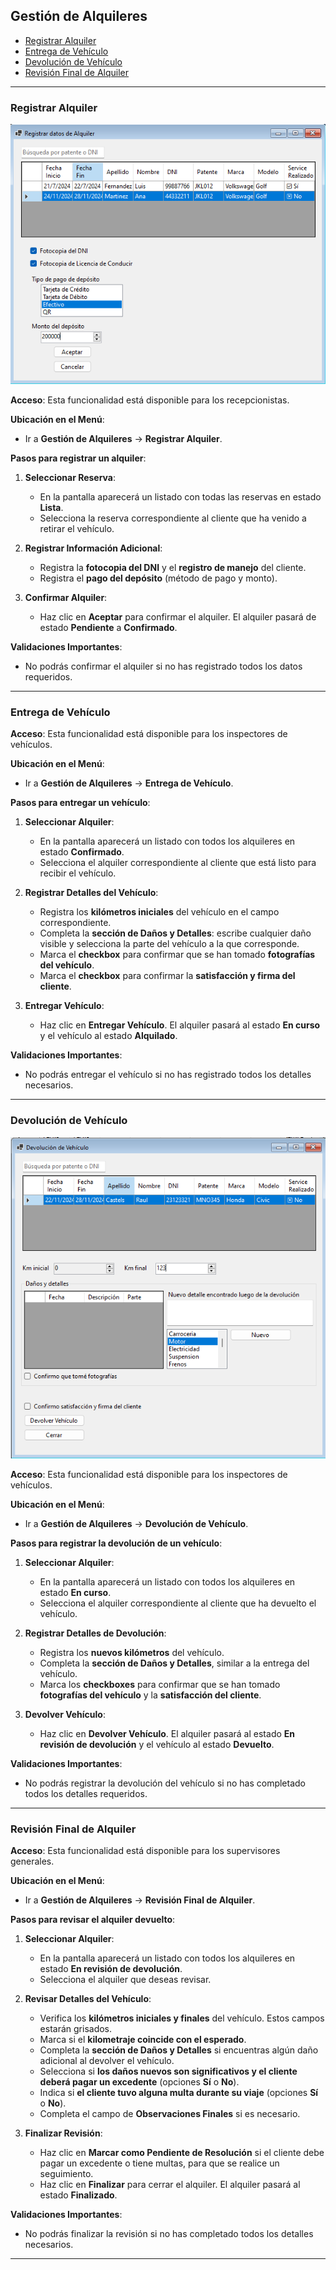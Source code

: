 ## Gestión de Alquileres

- [Registrar Alquiler](#registrar-alquiler)
- [Entrega de Vehículo](#entrega-de-vehículo)
- [Devolución de Vehículo](#devolución-de-vehículo)
- [Revisión Final de Alquiler](#revisión-final-de-alquiler)

---

### Registrar Alquiler

![Registrar alquiler](../assets/registrar-alquiler.png)

**Acceso**: Esta funcionalidad está disponible para los recepcionistas.

**Ubicación en el Menú**:  
- Ir a **Gestión de Alquileres** → **Registrar Alquiler**.

**Pasos para registrar un alquiler**:

1. **Seleccionar Reserva**:  
   - En la pantalla aparecerá un listado con todas las reservas en estado **Lista**.
   - Selecciona la reserva correspondiente al cliente que ha venido a retirar el vehículo.

2. **Registrar Información Adicional**:  
   - Registra la **fotocopia del DNI** y el **registro de manejo** del cliente.
   - Registra el **pago del depósito** (método de pago y monto).

3. **Confirmar Alquiler**:  
   - Haz clic en **Aceptar** para confirmar el alquiler. El alquiler pasará de estado **Pendiente** a **Confirmado**.

**Validaciones Importantes**:
- No podrás confirmar el alquiler si no has registrado todos los datos requeridos.

---

### Entrega de Vehículo

**Acceso**: Esta funcionalidad está disponible para los inspectores de vehículos.

**Ubicación en el Menú**:  
- Ir a **Gestión de Alquileres** → **Entrega de Vehículo**.

**Pasos para entregar un vehículo**:

1. **Seleccionar Alquiler**:  
   - En la pantalla aparecerá un listado con todos los alquileres en estado **Confirmado**.
   - Selecciona el alquiler correspondiente al cliente que está listo para recibir el vehículo.

2. **Registrar Detalles del Vehículo**:  
   - Registra los **kilómetros iniciales** del vehículo en el campo correspondiente.
   - Completa la **sección de Daños y Detalles**: escribe cualquier daño visible y selecciona la parte del vehículo a la que corresponde.
   - Marca el **checkbox** para confirmar que se han tomado **fotografías del vehículo**.
   - Marca el **checkbox** para confirmar la **satisfacción y firma del cliente**.

3. **Entregar Vehículo**:  
   - Haz clic en **Entregar Vehículo**. El alquiler pasará al estado **En curso** y el vehículo al estado **Alquilado**.

**Validaciones Importantes**:
- No podrás entregar el vehículo si no has registrado todos los detalles necesarios.

---

### Devolución de Vehículo

![Devolución de vehículo](../assets/Devolucion-vehicular.png)

**Acceso**: Esta funcionalidad está disponible para los inspectores de vehículos.

**Ubicación en el Menú**:  
- Ir a **Gestión de Alquileres** → **Devolución de Vehículo**.

**Pasos para registrar la devolución de un vehículo**:

1. **Seleccionar Alquiler**:  
   - En la pantalla aparecerá un listado con todos los alquileres en estado **En curso**.
   - Selecciona el alquiler correspondiente al cliente que ha devuelto el vehículo.

2. **Registrar Detalles de Devolución**:  
   - Registra los **nuevos kilómetros** del vehículo.
   - Completa la **sección de Daños y Detalles**, similar a la entrega del vehículo.
   - Marca los **checkboxes** para confirmar que se han tomado **fotografías del vehículo** y la **satisfacción del cliente**.

3. **Devolver Vehículo**:  
   - Haz clic en **Devolver Vehículo**. El alquiler pasará al estado **En revisión de devolución** y el vehículo al estado **Devuelto**.

**Validaciones Importantes**:
- No podrás registrar la devolución del vehículo si no has completado todos los detalles requeridos.

---

### Revisión Final de Alquiler

**Acceso**: Esta funcionalidad está disponible para los supervisores generales.

**Ubicación en el Menú**:  
- Ir a **Gestión de Alquileres** → **Revisión Final de Alquiler**.

**Pasos para revisar el alquiler devuelto**:

1. **Seleccionar Alquiler**:  
   - En la pantalla aparecerá un listado con todos los alquileres en estado **En revisión de devolución**.
   - Selecciona el alquiler que deseas revisar.

2. **Revisar Detalles del Vehículo**:  
   - Verifica los **kilómetros iniciales y finales** del vehículo. Estos campos estarán grisados.
   - Marca si el **kilometraje coincide con el esperado**.
   - Completa la **sección de Daños y Detalles** si encuentras algún daño adicional al devolver el vehículo.
   - Selecciona si **los daños nuevos son significativos y el cliente deberá pagar un excedente** (opciones **Sí** o **No**).
   - Indica si **el cliente tuvo alguna multa durante su viaje** (opciones **Sí** o **No**).
   - Completa el campo de **Observaciones Finales** si es necesario.

3. **Finalizar Revisión**:  
   - Haz clic en **Marcar como Pendiente de Resolución** si el cliente debe pagar un excedente o tiene multas, para que se realice un seguimiento.
   - Haz clic en **Finalizar** para cerrar el alquiler. El alquiler pasará al estado **Finalizado**.

**Validaciones Importantes**:
- No podrás finalizar la revisión si no has completado todos los detalles necesarios.

---